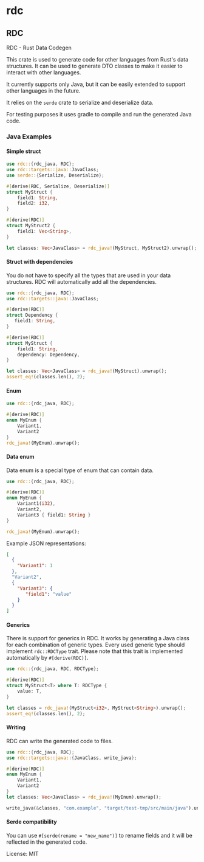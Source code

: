 # rdc

## RDC
RDC - Rust Data Codegen

This crate is used to generate code for other languages from Rust's data structures.
It can be used to generate DTO classes to make it easier to interact with other languages.

It currently supports only Java, but it can be easily extended to support other languages in the future.

It relies on the `serde` crate to serialize and deserialize data.

For testing purposes it uses gradle to compile and run the generated Java code.

### Java Examples

#### Simple struct

```rust
use rdc::{rdc_java, RDC};
use rdc::targets::java::JavaClass;
use serde::{Serialize, Deserialize};

#[derive(RDC, Serialize, Deserialize)]
struct MyStruct {
    field1: String,
    field2: i32,
}

#[derive(RDC)]
struct MyStruct2 {
    field1: Vec<String>,
}

let classes: Vec<JavaClass> = rdc_java!(MyStruct, MyStruct2).unwrap();
```

#### Struct with dependencies
You do not have to specify all the types that are used in your data structures.
RDC will automatically add all the dependencies.

```rust
use rdc::{rdc_java, RDC};
use rdc::targets::java::JavaClass;

#[derive(RDC)]
struct Dependency {
   field1: String,
}

#[derive(RDC)]
struct MyStruct {
    field1: String,
    dependency: Dependency,
}

let classes: Vec<JavaClass> = rdc_java!(MyStruct).unwrap();
assert_eq!(classes.len(), 2);
```

#### Enum

```rust
use rdc::{rdc_java, RDC};

#[derive(RDC)]
enum MyEnum {
    Variant1,
    Variant2
}
rdc_java!(MyEnum).unwrap();
```

#### Data enum
Data enum is a special type of enum that can contain data.
```rust
use rdc::{rdc_java, RDC};

#[derive(RDC)]
enum MyEnum {
    Variant1(i32),
    Variant2,
    Variant3 { field1: String }
}

rdc_java!(MyEnum).unwrap();
```
Example JSON representations:
```json
[
  {
    "Variant1": 1
  },
  "Variant2",
  {
    "Variant3": {
       "field1": "value"
    }
  }
]
```

#### Generics
There is support for generics in RDC.
It works by generating a Java class for each combination of generic types.
Every used generic type should implement `rdc::RDCType` trait.
Please note that this trait is implemented automatically by `#[derive(RDC)]`.
```rust
use rdc::{rdc_java, RDC, RDCType};

#[derive(RDC)]
struct MyStruct<T> where T: RDCType {
    value: T,
}

let classes = rdc_java!(MyStruct<i32>, MyStruct<String>).unwrap();
assert_eq!(classes.len(), 2);
```

#### Writing
RDC can write the generated code to files.
```rust
use rdc::{rdc_java, RDC};
use rdc::targets::java::{JavaClass, write_java};

#[derive(RDC)]
enum MyEnum {
    Variant1,
    Variant2
}
let classes: Vec<JavaClass> = rdc_java!(MyEnum).unwrap();

write_java(&classes, "com.example", "target/test-tmp/src/main/java").unwrap();
```

#### Serde compatibility
You can use `#[serde(rename = "new_name")]` to rename fields and it will be reflected in the generated code.

License: MIT
